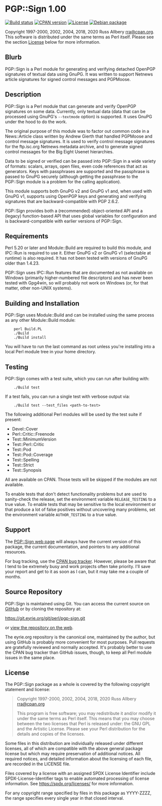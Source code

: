 # PGP::Sign 1.00

[![Build
status](https://github.com/rra/pgp-sign/workflows/build/badge.svg)](https://github.com/rra/pgp-sign/actions)
[![CPAN
version](https://img.shields.io/cpan/v/PGP-Sign)](https://metacpan.org/release/PGP-Sign)
[![License](https://img.shields.io/cpan/l/PGP-Sign)](https://github.com/rra/pgp-sign/blob/master/LICENSE)
[![Debian
package](https://img.shields.io/debian/v/libpgp-sign-perl)](https://tracker.debian.org/pkg/libpgp-sign-perl)

Copyright 1997-2000, 2002, 2004, 2018, 2020 Russ Allbery <rra@cpan.org>.
This software is distributed under the same terms as Perl itself.  Please
see the section [License](#license) below for more information.

## Blurb

PGP::Sign is a Perl module for generating and verifying detached OpenPGP
signatures of textual data using GnuPG.  It was written to support Netnews
article signatures for signed control messages and PGPMoose.

## Description

PGP::Sign is a Perl module that can generate and verify OpenPGP signatures
on some data.  Currently, only textual data (data that can be processed
using GnuPG's `--textmode` option) is supported.  It uses GnuPG under the
hood to do the work.

The original purpose of this module was to factor out common code in a
News::Article class written by Andrew Gierth that handled PGPMoose and
control message signatures.  It is used to verify control message
signatures for the ftp.isc.org Netnews metadata archive, and to generate
signed control messages for the Big Eight Usenet hierarchies.

Data to be signed or verified can be passed into PGP::Sign in a wide
variety of formats: scalars, arrays, open files, even code references that
act as generators.  Keys with passphrases are supported and the passphrase
is passed to GnuPG securely (although getting the passphrase to the
PGP::Sign module is a problem for the calling application).

This module supports both GnuPG v2 and GnuPG v1 and, when used with GnuPG
v1, supports using OpenPGP keys and generating and verifying signatures
that are backward-compatible with PGP 2.6.2.

PGP::Sign provides both a (recommended) object-oriented API and a (legacy)
function-based API that uses global variables for configuration and is
backward-compatible with earlier versions of PGP::Sign.

## Requirements

Perl 5.20 or later and Module::Build are required to build this module,
and IPC::Run is required to use it.  Either GnuPG v2 or GnuPG v1
(selectable at runtime) is also required.  It has not been tested with
versions of GnuPG older than 1.4.23.

PGP::Sign uses IPC::Run features that are documented as not available on
Windows (primarily higher-numbered file descriptors) and has never been
tested with Gpg4win, so will probably not work on Windows (or, for that
matter, other non-UNIX systems).

## Building and Installation

PGP::Sign uses Module::Build and can be installed using the same process
as any other Module::Build module:

```
    perl Build.PL
    ./Build
    ./Build install
```

You will have to run the last command as root unless you're installing
into a local Perl module tree in your home directory.

## Testing

PGP::Sign comes with a test suite, which you can run after building with:

```
    ./Build test
```

If a test fails, you can run a single test with verbose output via:

```
    ./Build test --test_files <path-to-test>
```

The following additional Perl modules will be used by the test suite if
present:

* Devel::Cover
* Perl::Critic::Freenode
* Test::MinimumVersion
* Test::Perl::Critic
* Test::Pod
* Test::Pod::Coverage
* Test::Spelling
* Test::Strict
* Test::Synopsis

All are available on CPAN.  Those tests will be skipped if the modules are
not available.

To enable tests that don't detect functionality problems but are used to
sanity-check the release, set the environment variable `RELEASE_TESTING`
to a true value.  To enable tests that may be sensitive to the local
environment or that produce a lot of false positives without uncovering
many problems, set the environment variable `AUTHOR_TESTING` to a true
value.

## Support

The [PGP::Sign web page](https://www.eyrie.org/~eagle/software/pgp-sign/)
will always have the current version of this package, the current
documentation, and pointers to any additional resources.

For bug tracking, use the [CPAN bug
tracker](https://rt.cpan.org/Dist/Display.html?Name=PGP-Sign).  However,
please be aware that I tend to be extremely busy and work projects often
take priority.  I'll save your report and get to it as soon as I can, but
it may take me a couple of months.

## Source Repository

PGP::Sign is maintained using Git.  You can access the current source on
[GitHub](https://github.com/rra/pgp-sign) or by cloning the repository at:

https://git.eyrie.org/git/perl/pgp-sign.git

or [view the repository on the
web](https://git.eyrie.org/?p=perl/pgp-sign.git).

The eyrie.org repository is the canonical one, maintained by the author,
but using GitHub is probably more convenient for most purposes.  Pull
requests are gratefully reviewed and normally accepted.  It's probably
better to use the CPAN bug tracker than GitHub issues, though, to keep all
Perl module issues in the same place.

## License

The PGP::Sign package as a whole is covered by the following copyright
statement and license:

> Copyright 1997-2000, 2002, 2004, 2018, 2020
>     Russ Allbery <rra@cpan.org>
>
> This program is free software; you may redistribute it and/or modify it
> under the same terms as Perl itself.  This means that you may choose
> between the two licenses that Perl is released under: the GNU GPL and the
> Artistic License.  Please see your Perl distribution for the details and
> copies of the licenses.

Some files in this distribution are individually released under different
licenses, all of which are compatible with the above general package
license but which may require preservation of additional notices.  All
required notices, and detailed information about the licensing of each
file, are recorded in the LICENSE file.

Files covered by a license with an assigned SPDX License Identifier
include SPDX-License-Identifier tags to enable automated processing of
license information.  See https://spdx.org/licenses/ for more information.

For any copyright range specified by files in this package as YYYY-ZZZZ,
the range specifies every single year in that closed interval.

